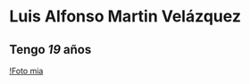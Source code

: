 # Luis Alfonso Martin Velázquez

## Tengo _19_ años

[!Foto mia](https://media.discordapp.net/attachments/1006375144761073686/1009552845713969193/SPOILER_unknown.png?width=403&height=403)